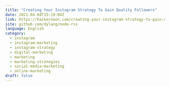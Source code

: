 ```yaml
---
title: "Creating Your Instagram Strategy To Gain Quality Followers"
date: 2021-04-04T15:19:04Z
link: https://hackernoon.com/creating-your-instagram-strategy-to-gain-quality-followers-bm4f35dh?source=rss&utm_medium=RSS&utm_source=news.12bit.vn
site: github.com/dylang/node-rss
language: English
category:
  - instagram
  - instagram-marketing
  - instagram-strategy
  - digital-marketing
  - marketing
  - marketing-strategies
  - social-media-marketing
  - online-marketing
draft: false
---
```

